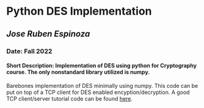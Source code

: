 # **Python DES Implementation**
## *Jose Ruben Espinoza*
### Date: Fall 2022
#### Short Description: Implementation of DES using python for Cryptography course. The only nonstandard library utilized is numpy. 

Barebones implementation of DES minimally using numpy. This code can be put on top of a TCP client for DES enabled encyption/decryption. A good TCP client/server tutorial code can be found [here](https://www.neuralnine.com/tcp-chat-in-python/). 
